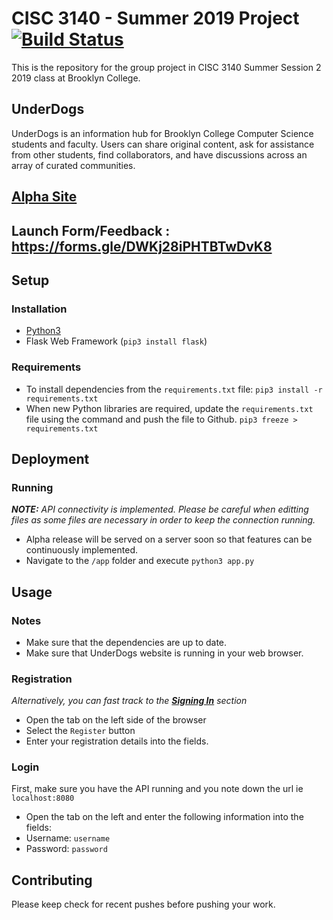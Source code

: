 # CISC 3140 - Summer 2019 Project [![Build Status](https://travis-ci.org/DataMascara/cisc3140-su19-project.svg?branch=master)](https://travis-ci.org/DataMascara/cisc3140-su19-project)
This is the repository for the group project in CISC 3140 Summer Session 2 2019 class at Brooklyn College.

## UnderDogs
UnderDogs is an information hub for Brooklyn College Computer Science students and faculty. Users can share original content, ask for assistance from other students, find collaborators, and have discussions across an array of curated communities.

## [Alpha Site](https://bc-app-class.herokuapp.com/)
## Launch Form/Feedback : https://forms.gle/DWKj28iPHTBTwDvK8
## Setup
### Installation
- [Python3](https://www.python.org/downloads/) 
- Flask Web Framework (`pip3 install flask`)

### Requirements
- To install dependencies from the `requirements.txt` file: 
```pip3 install -r requirements.txt```
- When new Python libraries are required, update the `requirements.txt` file using the command and push the file to Github.
```pip3 freeze > requirements.txt```

## Deployment
### Running
***NOTE:** API connectivity is implemented. Please be careful when editting files as some files are necessary in order to keep the connection running.*

- Alpha release will be served on a server soon so that features can be continuously implemented.
- Navigate to the `/app` folder and execute `python3 app.py`

## Usage
### Notes 
- Make sure that the dependencies are up to date.
- Make sure that UnderDogs website is running in your web browser.

### Registration
*Alternatively, you can fast track to the [**Signing In**](#Login) section*

- Open the tab on the left side of the browser
- Select the `Register` button
- Enter your registration details into the fields.

### Login
First, make sure you have the API running and you note down the url ie `localhost:8080`

- Open the tab on the left and enter the following information into the fields:
- Username: `username`
- Password: `password`

## Contributing
Please keep check for recent pushes before pushing your work.
